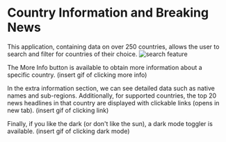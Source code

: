 # Country Information and Breaking News

This application, containing data on over 250 countries, allows the user to search and filter for countries of their choice.
![search feature](https://github.com/MatthewLi-UW/Countries/assets/112432294/b3544c32-f5ad-4b61-a7ff-557631e22cfb)

The More Info button is available to obtain more information about a specific country.
(insert gif of clicking more info)

In the extra information section, we can see detailed data such as native names and sub-regions. Additionally, for supported countries, the top 20 news headlines in that country are displayed with clickable links (opens in new tab).
(insert gif of clicking link)

Finally, if you like the dark (or don't like the sun), a dark mode toggler is available.
(insert gif of clicking dark mode)
